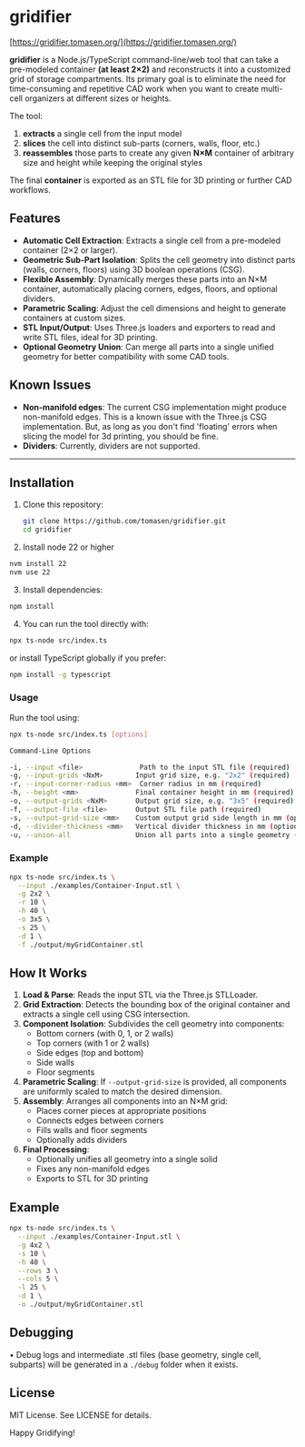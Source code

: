 # gridifier

[https://gridifier.tomasen.org/](https://gridifier.tomasen.org/)

**gridifier** is a Node.js/TypeScript command-line/web tool that can take a pre-modeled container **(at least 2×2)** and reconstructs it into a customized grid of storage compartments. Its primary goal is to eliminate the need for time-consuming and repetitive CAD work when you want to create multi-cell organizers at different sizes or heights.

The tool:
1. **extracts** a single cell from the input model
2. **slices** the cell into distinct sub-parts (corners, walls, floor, etc.)
3. **reassembles** those parts to create any given **N×M** container of arbitrary size and height while keeping the original styles

The final **container** is exported as an STL file for 3D printing or further CAD workflows.

## Features

- **Automatic Cell Extraction**: Extracts a single cell from a pre-modeled container (2×2 or larger).
- **Geometric Sub-Part Isolation**: Splits the cell geometry into distinct parts (walls, corners, floors) using 3D boolean operations (CSG).
- **Flexible Assembly**: Dynamically merges these parts into an N×M container, automatically placing corners, edges, floors, and optional dividers.
- **Parametric Scaling**: Adjust the cell dimensions and height to generate containers at custom sizes.
- **STL Input/Output**: Uses Three.js loaders and exporters to read and write STL files, ideal for 3D printing.
- **Optional Geometry Union**: Can merge all parts into a single unified geometry for better compatibility with some CAD tools.


## Known Issues

- **Non-manifold edges**: The current CSG implementation might produce non-manifold edges. This is a known issue with the Three.js CSG implementation. But, as long as you don't find 'floating' errors when slicing the model for 3d printing, you should be fine.
- **Dividers**: Currently, dividers are not supported.

---

## Installation
1. Clone this repository:
   ```bash
   git clone https://github.com/tomasen/gridifier.git
   cd gridifier

2. Install node 22 or higher

```bash
nvm install 22
nvm use 22
```

3.	Install dependencies:

```bash
npm install
```

4.	You can run the tool directly with:

```bash
npx ts-node src/index.ts
```

or install TypeScript globally if you prefer:

```bash
npm install -g typescript
```

### Usage

Run the tool using:

```bash
npx ts-node src/index.ts [options]

Command-Line Options

-i, --input <file>              Path to the input STL file (required)
-g, --input-grids <NxM>        Input grid size, e.g. "2x2" (required)
-r, --input-corner-radius <mm>  Corner radius in mm (required)
-h, --height <mm>              Final container height in mm (required)
-o, --output-grids <NxM>       Output grid size, e.g. "3x5" (required)
-f, --output-file <file>       Output STL file path (required)
-s, --output-grid-size <mm>    Custom output grid side length in mm (optional)
-d, --divider-thickness <mm>   Vertical divider thickness in mm (optional, default=0)
-u, --union-all                Union all parts into a single geometry (optional)
```

### Example

```bash
npx ts-node src/index.ts \
  --input ./examples/Container-Input.stl \
  -g 2x2 \
  -r 10 \
  -h 40 \
  -o 3x5 \
  -s 25 \
  -d 1 \
  -f ./output/myGridContainer.stl
```

## How It Works

1. **Load & Parse**: Reads the input STL via the Three.js STLLoader.
2. **Grid Extraction**: Detects the bounding box of the original container and extracts a single cell using CSG intersection.
3. **Component Isolation**: Subdivides the cell geometry into components:
   - Bottom corners (with 0, 1, or 2 walls)
   - Top corners (with 1 or 2 walls)
   - Side edges (top and bottom)
   - Side walls
   - Floor segments
4. **Parametric Scaling**: If `--output-grid-size` is provided, all components are uniformly scaled to match the desired dimension.
5. **Assembly**: Arranges all components into an N×M grid:
   - Places corner pieces at appropriate positions
   - Connects edges between corners
   - Fills walls and floor segments
   - Optionally adds dividers
6. **Final Processing**: 
   - Optionally unifies all geometry into a single solid
   - Fixes any non-manifold edges
   - Exports to STL for 3D printing

## Example

```bash
npx ts-node src/index.ts \
  --input ./examples/Container-Input.stl \
  -g 4x2 \
  -s 10 \
  -h 40 \
  --rows 3 \
  --cols 5 \
  -l 25 \
  -d 1 \
  -o ./output/myGridContainer.stl
```

## Debugging

•	Debug logs and intermediate .stl files (base geometry, single cell, subparts) will be generated in a `./debug` folder when it exists.

## License

MIT License. See LICENSE for details.

Happy Gridifying!

